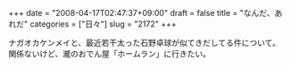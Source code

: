 +++
date = "2008-04-17T02:47:37+09:00"
draft = false
title = "なんだ、あれだ"
categories = ["日々"]
slug = "2172"
+++

ナガオカケンメイと、最近若干太った石野卓球が似てきだしてる件について。
関係ないけど、瀧のおでん屋「ホームラン」に行きたい。
